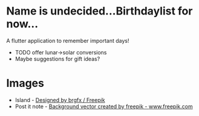 # Name is undecided...Birthdaylist for now...

A flutter application to remember important days!
 * TODO offer lunar->solar conversions
 * Maybe suggestions for gift ideas?

# Images
 * Island - <a href="http://www.freepik.com">Designed by brgfx / Freepik</a>
 * Post it note - <a href='https://www.freepik.com/vectors/background'>Background vector created by freepik - www.freepik.com</a>
